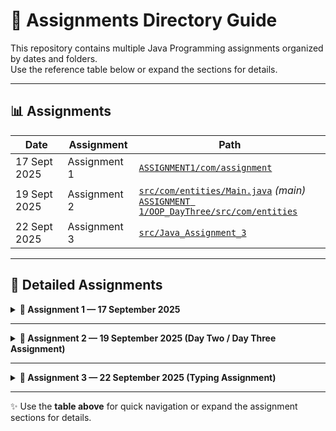 # 📘 Assignments Directory Guide

This repository contains multiple Java Programming assignments organized by dates and folders.  
Use the  reference table below or expand the sections for details.

---

## 📊  Assignments

| Date            | Assignment   | Path                                                                 |
|-----------------|--------------|----------------------------------------------------------------------|
| 17 Sept 2025    | Assignment 1 | [`ASSIGNMENT1/com/assignment`](./ASSIGNMENT1/com/assignment)         |
| 19 Sept 2025    | Assignment 2 | [`src/com/entities/Main.java`](./src/com/entities/Main.java) *(main)*<br> [`ASSIGNMENT 1/OOP_DayThree/src/com/entities`](./ASSIGNMENT%201/OOP_DayThree/src/com/entities) |
| 22 Sept 2025    | Assignment 3 | [`src/Java_Assignment_3`](./src/Java_Assignment_3)                   |

---

## 📂 Detailed Assignments

<details>
  <summary><b>📂 Assignment 1 — 17 September 2025</b></summary>  

**Path:**  
[`ASSIGNMENT1/com/assignment`](./ASSIGNMENT1/com/assignment)

</details>  

---

<details>
  <summary><b>📂 Assignment 2 — 19 September 2025 (Day Two / Day Three Assignment)</b></summary>  

- **Main Path:**  
  [`src/com/entities/Main.java`](./src/com/entities/Main.java)

- **Alternative Path:**  
  [`ASSIGNMENT 1/OOP_DayThree/src/com/entities`](./ASSIGNMENT%201/OOP_DayThree/src/com/entities)

> ✅ The **Main.java** file includes all the working code for Assignment 2.

</details>  

---

<details>
  <summary><b>📂 Assignment 3 — 22 September 2025 (Typing Assignment)</b></summary>  

**Path:**  
[`src/Java_Assignment_3`](./src/Java_Assignment_3)

</details>  

---

✨ Use the **table above** for quick navigation or expand the assignment sections for details.  
